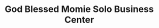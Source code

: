 ---
title: "God Blessed Momie Solo Business Center"
url: /monrovia/god-blessed-momie-solo-business-center/
shop: clothes
---